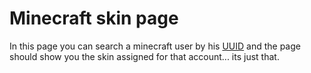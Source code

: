 # Minecraft skin page
In this page you can search a minecraft user by his [UUID](https://minecraftuuid.com/) and the page should show you the skin assigned for that account... its just that.
